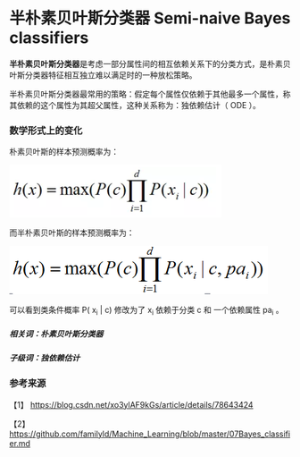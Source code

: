 # 半朴素贝叶斯分类器 Semi-naive Bayes classifiers

**半朴素贝叶斯分类器**是考虑一部分属性间的相互依赖关系下的分类方式，是朴素贝叶斯分类器特征相互独立难以满足时的一种放松策略。

半朴素贝叶斯分类器最常用的策略：假定每个属性仅依赖于其他最多一个属性，称其依赖的这个属性为其超父属性，这种关系称为：独依赖估计（ ODE ）。


### 数学形式上的变化

朴素贝叶斯的样本预测概率为：

![](半朴素贝叶斯1.png)

而半朴素贝叶斯的样本预测概率为：

![](半朴素贝叶斯2.png)


可以看到类条件概率 P( x<sub>i</sub> | c) 修改为了 x<sub>i</sub> 依赖于分类 c 和 一个依赖属性 pa<sub>i</sub> 。

##### 相关词：朴素贝叶斯分类器
##### 子级词：独依赖估计

### 参考来源

【1】  https://blog.csdn.net/xo3ylAF9kGs/article/details/78643424

【2】  https://github.com/familyld/Machine_Learning/blob/master/07Bayes_classifier.md